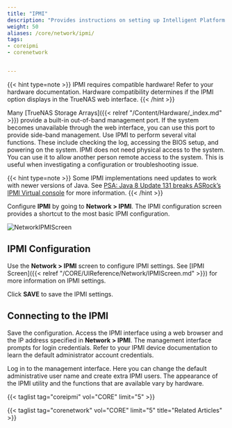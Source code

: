 ```yaml
---
title: "IPMI"
description: "Provides instructions on setting up Intelligent Platform Management Interface (IPMI) on TrueNAS CORE."
weight: 50
aliases: /core/network/ipmi/
tags:
- coreipmi
- corenetwork


---
```


{{< hint type=note >}}
IPMI requires compatible hardware! Refer to your hardware documentation. Hardware compatibility determines if the IPMI option displays in the TrueNAS web interface.
{{< /hint >}}

Many [TrueNAS Storage Arrays]({{< relref "/Content/Hardware/_index.md" >}}) provide a built-in out-of-band management port. If the system becomes unavailable through the web interface, you can use this port to provide side-band management. Use IPMI to perform several vital functions. These include checking the log, accessing the BIOS setup, and powering on the system. IPMI does not need physical access to the system.  You can use it to allow another person remote access to the system. This is useful when investigating a configuration or troubleshooting issue.

{{< hint type=note >}}
Some IPMI implementations need updates to work with newer versions of Java. 
See [PSA: Java 8 Update 131 breaks ASRock’s IPMI Virtual console](https://forums.freenas.org/index.php?threads/psa-java-8-update-131-breaks-asrocks-ipmi-virtual-console.53911/) for more information.
{{< /hint >}}

Configure **IPMI** by going to **Network > IPMI**. The IPMI configuration screen provides a shortcut to the most basic IPMI configuration.

![NetworkIPMIScreen](/images/CORE/Network/NetworkIPMIScreen.png "Network IPMI Screen")

## IPMI Configuration

Use the **Network > IPMI** screen to configure IPMI settings. See [IPMI Screen]({{< relref "/CORE/UIReference/Network/IPMIScreen.md" >}}) for more information on IPMI settings.

Click **SAVE** to save the IPMI settings.

## Connecting to the IPMI 

Save the configuration. Access the IPMI interface using a web browser and the IP address specified in **Network > IPMI**. The management interface prompts for login credentials. Refer to your IPMI device documentation to learn the default administrator account credentials.

Log in to the management interface. Here you can change the default administrative user name and create extra IPMI users. The appearance of the IPMI utility and the functions that are available vary by hardware.

{{< taglist tag="coreipmi" vol="CORE" limit="5" >}}

{{< taglist tag="corenetwork" vol="CORE" limit="5" title="Related Articles" >}}

